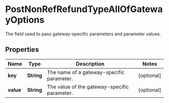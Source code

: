 

# PostNonRefRefundTypeAllOfGatewayOptions

The field used to pass gateway-specific parameters and parameter values. 

## Properties

| Name | Type | Description | Notes |
|------------ | ------------- | ------------- | -------------|
|**key** | **String** | The name of a gateway-specific parameter.  |  [optional] |
|**value** | **String** | The value of the gateway-specific parameter.  |  [optional] |



